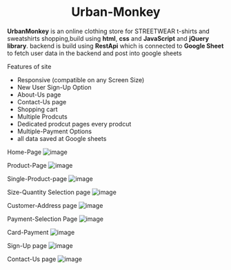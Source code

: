  <h1 align="center">Urban-Monkey</h1>
<b>UrbanMonkey</b> is an online clothing store for STREETWEAR t-shirts and sweatshirts shopping,build using <b>html</b>, <b>css</b> and <b>JavaScript</b> and <b>jQuery library</b>.
backend is build using <b>RestApi</b> which is connected to <b>Google Sheet</b> to fetch user data in the backend and post into google sheets

Features of site
- Responsive (compatible on any Screen Size)
- New User Sign-Up Option
- About-Us page
- Contact-Us page
- Shopping cart
- Multiple Prodcuts 
- Dedicated prodcut pages every prodcut
- Multiple-Payment Options
- all data saved at Google sheets 

Home-Page
![image](https://user-images.githubusercontent.com/91592513/204139422-55448690-0d4b-468a-8162-0aa668e72f72.png)

Product-Page
![image](https://user-images.githubusercontent.com/91592513/200124499-a4f516d2-9bc6-4ea7-b1e4-50ff2907be5d.png)


Single-Product-page
![image](https://user-images.githubusercontent.com/91592513/200124556-9e4a5c89-8757-455f-8ed6-7ea42dd0f559.png)

Size-Quantity Selection page
![image](https://user-images.githubusercontent.com/91592513/200124611-0b891fa4-2723-4df1-9e18-93f27c9ef061.png)

Customer-Address page
![image](https://user-images.githubusercontent.com/91592513/200124654-e99ade27-a354-452e-842c-fc41473a3d04.png)

Payment-Selection Page
![image](https://user-images.githubusercontent.com/91592513/200124697-c86fd311-b86e-4e4a-bc8a-f2e6b8a4894a.png)

Card-Payment
![image](https://user-images.githubusercontent.com/91592513/200124721-1afcf683-af4d-4378-9642-0222860219b3.png)

Sign-Up page
![image](https://user-images.githubusercontent.com/91592513/200124812-bba4f63f-1fa6-47a2-91b6-6a00183c28d1.png)

Contact-Us page
![image](https://user-images.githubusercontent.com/91592513/200124841-6113de8e-bcde-4dbc-ad11-0251bcb56a8b.png)



